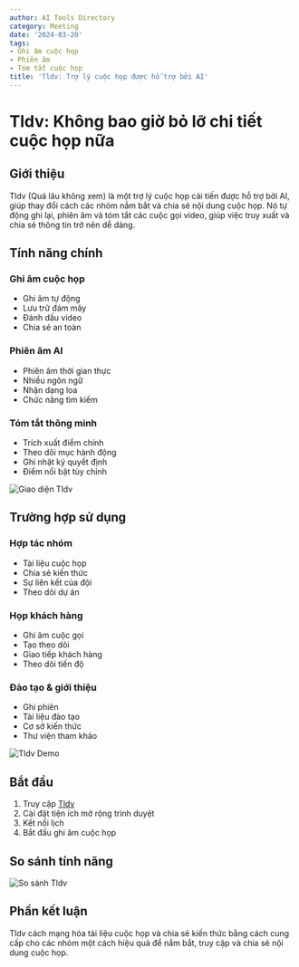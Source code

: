 ```yaml
---
author: AI Tools Directory
category: Meeting
date: '2024-03-20'
tags:
- Ghi âm cuộc họp
- Phiên âm
- Tóm tắt cuộc họp
title: 'Tldv: Trợ lý cuộc họp được hỗ trợ bởi AI'
---
```


# Tldv: Không bao giờ bỏ lỡ chi tiết cuộc họp nữa

## Giới thiệu

Tldv (Quá lâu không xem) là một trợ lý cuộc họp cải tiến được hỗ trợ bởi AI, giúp thay đổi cách các nhóm nắm bắt và chia sẻ nội dung cuộc họp. Nó tự động ghi lại, phiên âm và tóm tắt các cuộc gọi video, giúp việc truy xuất và chia sẻ thông tin trở nên dễ dàng.

## Tính năng chính

### Ghi âm cuộc họp
- Ghi âm tự động
- Lưu trữ đám mây
- Đánh dấu video
- Chia sẻ an toàn

### Phiên âm AI
- Phiên âm thời gian thực
- Nhiều ngôn ngữ
- Nhận dạng loa
- Chức năng tìm kiếm

### Tóm tắt thông minh
- Trích xuất điểm chính
- Theo dõi mục hành động
- Ghi nhật ký quyết định
- Điểm nổi bật tùy chỉnh

![Giao diện Tldv](/imgs/tldv/interface.jpg)

## Trường hợp sử dụng

### Hợp tác nhóm
- Tài liệu cuộc họp
- Chia sẻ kiến ​​thức
- Sự liên kết của đội
- Theo dõi dự án

### Họp khách hàng
- Ghi âm cuộc gọi
- Tạo theo dõi
- Giao tiếp khách hàng
- Theo dõi tiến độ

### Đào tạo & giới thiệu
- Ghi phiên
- Tài liệu đào tạo
- Cơ sở kiến ​​thức
- Thư viện tham khảo

![Tldv Demo](/imgs/tldv/demo.jpg)

## Bắt đầu

1. Truy cập [Tldv](https://tldv.io)
2. Cài đặt tiện ích mở rộng trình duyệt
3. Kết nối lịch
4. Bắt đầu ghi âm cuộc họp

## So sánh tính năng

![So sánh Tldv](/imgs/tldv/comparison.jpg)

## Phần kết luận

Tldv cách mạng hóa tài liệu cuộc họp và chia sẻ kiến ​​thức bằng cách cung cấp cho các nhóm một cách hiệu quả để nắm bắt, truy cập và chia sẻ nội dung cuộc họp.